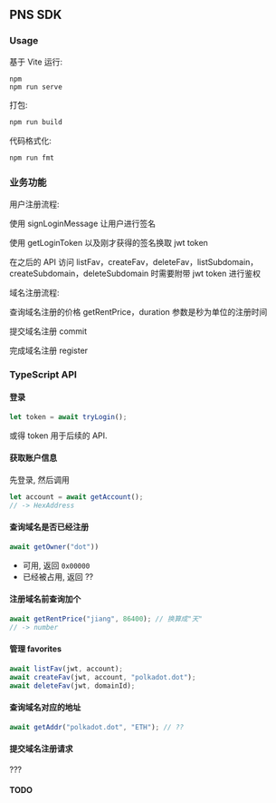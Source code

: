 ## PNS SDK

### Usage

基于 Vite 运行:

```hash
npm
npm run serve
```

打包:

```bash
npm run build
```

代码格式化:

```bash
npm run fmt
```

### 业务功能

用户注册流程:

使用 signLoginMessage 让用户进行签名

使用 getLoginToken 以及刚才获得的签名换取 jwt token

在之后的 API 访问 listFav，createFav，deleteFav，listSubdomain，createSubdomain，deleteSubdomain 时需要附带 jwt token 进行鉴权

域名注册流程:

查询域名注册的价格 getRentPrice，duration 参数是秒为单位的注册时间

提交域名注册 commit

完成域名注册 register

### TypeScript API

#### 登录

```ts
let token = await tryLogin();
```

或得 token 用于后续的 API.

#### 获取账户信息

先登录, 然后调用

```ts
let account = await getAccount();
// -> HexAddress
```

#### 查询域名是否已经注册

```ts
await getOwner("dot"))
```

- 可用, 返回 `0x00000`
- 已经被占用, 返回 ??

#### 注册域名前查询加个

```ts
await getRentPrice("jiang", 86400); // 换算成"天"
// -> number
```

#### 管理 favorites

```ts
await listFav(jwt, account);
await createFav(jwt, account, "polkadot.dot");
await deleteFav(jwt, domainId);
```

#### 查询域名对应的地址

```ts
await getAddr("polkadot.dot", "ETH"); // ??
```

#### 提交域名注册请求

???

#### TODO
